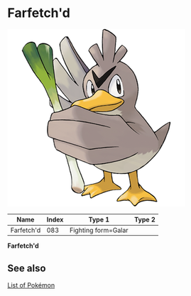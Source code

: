 # Farfetch'd


![Farfetch'd](images/083.png)

| **Name** | **Index** | **Type 1** | **Type 2** |
|----|----|----|----|
| Farfetch'd | 083 | Fighting form=Galar  |  |

**Farfetch'd** 

## See also

[List of Pokémon](../pokemon.md)
